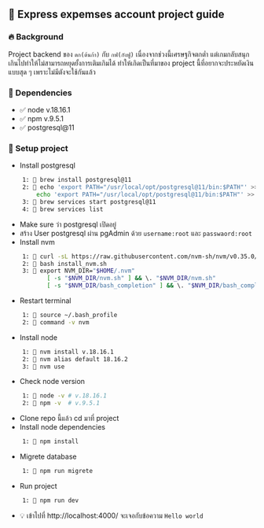 ## 📙 Express expemses account project guide

### 🔥 Background
Project backend ของ `ตก(ต้นก้า)` กับ `กฟ(กังฟู)` เนื่องจากช่วงนี้เศรษฐกิจตกต่ำ แต่เกมกลับสนุกเกินไปทำให้ไม่สามารถหยุดยั้งการเติมเกิมได้
ทำให้เกิดเป็นที่มาของ project นี้ที่อยากจะประหยัดเงินแบบสุด ๆ เพราะไม่มีตังจะใช้กันแล้ว

### 📍 Dependencies
- ✅ node v.18.16.1
- ✅ npm v.9.5.1
- ✅ postgresql@11

### 📁 Setup project
- Install postgresql
```bash
    1: 📄 brew install postgresql@11
    2: 📄 echo 'export PATH="/usr/local/opt/postgresql@11/bin:$PATH"' >> ~/.bash_profile
        echo 'export PATH="/usr/local/opt/postgresql@11/bin:$PATH"' >> ~/.zshrc
    3: 📄 brew services start postgresql@11
    4: 📄 brew services list
```
- Make sure ว่า postgresql เปิดอยู่
- สร้าง User postgresql ผ่าน pgAdmin ด้วย `username:root` และ `passwaord:root`
- Install nvm
```bash
    1: 📄 curl -sL https://raw.githubusercontent.com/nvm-sh/nvm/v0.35.0/install.sh -o install_nvm.sh
    2: 📄 bash install_nvm.sh
    3: 📄 export NVM_DIR="$HOME/.nvm"
           [ -s "$NVM_DIR/nvm.sh" ] && \. "$NVM_DIR/nvm.sh" 
           [ -s "$NVM_DIR/bash_completion" ] && \. "$NVM_DIR/bash_completion" 
```
- Restart terminal
```bash
    1: 📄 source ~/.bash_profile
    2: 📄 command -v nvm
```
- Install node
```bash
    1: 📄 nvm install v.18.16.1
    2: 📄 nvm alias default 18.16.2
    3: 📄 nvm use
```
- Check node version
```bash
    1: 📄 node -v # v.18.16.1
    2: 📄 npm -v  # v.9.5.1
```
- Clone repo นี้แล้ว cd มาที่ project
- Install node dependencies
```bash
    1: 📄 npm install
```
- Migrete database
```bash
    1: 📄 npm run migrete
```
- Run project
```bash
    1: 📄 npm run dev
```
- 💡 เข้าไปที่ http://localhost:4000/ จะเจอกับข้อความ `Hello world`